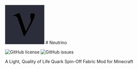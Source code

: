 <img src="src/main/resources/assets/neutrino/icon.png" width="128">
# Neutrino

![GitHub license](https://img.shields.io/github/license/frostwizard4/neutrino.svg)
![GitHub issues](https://img.shields.io/github/issues/frostwizard4/neutrino.svg)

A Light, Quality of Life Quark Spin-Off Fabric Mod for Minecraft
